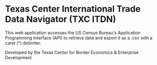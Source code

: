 # Texas Center International Trade Data Navigator (TXC ITDN)

This web application accesses the US Census Bureau's Application Programming Interface (API) to retrieve data and export it as a .csv with a caret (^) delimiter.

Developed by the Texas Center for Border Economics & Enterprise Development

